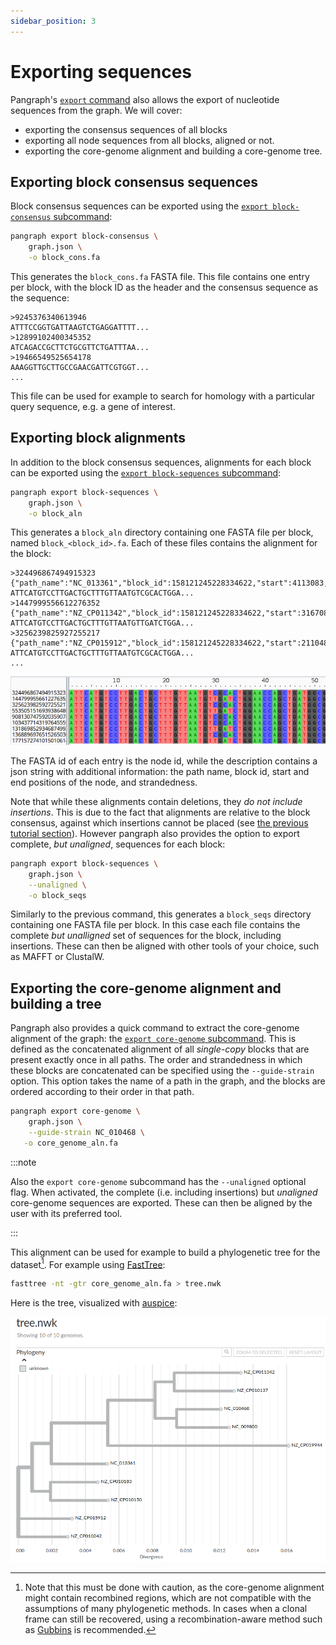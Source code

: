 ```yaml
---
sidebar_position: 3
---
```


# Exporting sequences

Pangraph's [`export` command](../reference.md#pangraph-export) also allows the export of nucleotide sequences from the graph. We will cover:
- exporting the consensus sequences of all blocks
- exporting all node sequences from all blocks, aligned or not.
- exporting the core-genome alignment and building a core-genome tree.

## Exporting block consensus sequences

Block consensus sequences can be exported using the [`export block-consensus` subcommand](../reference#pangraph-export-block-consensus):

```bash
pangraph export block-consensus \
    graph.json \
    -o block_cons.fa
```

This generates the `block_cons.fa` FASTA file. This file contains one entry per block, with the block ID as the header and the consensus sequence as the sequence:

```
>9245376340613946
ATTTCCGGTGATTAAGTCTGAGGATTTT...
>12899102400345352
ATCAGACCGCTTCTGCGTTCTGATTTAA...
>19466549525654178
AAAGGTTGCTTGCCGAACGATTCGTGGT...
...
```

This file can be used for example to search for homology with a particular query sequence, e.g. a gene of interest.

## Exporting block alignments

In addition to the block consensus sequences, alignments for each block can be exported using the [`export block-sequences` subcommand](../reference#pangraph-export-block-sequences):

```bash
pangraph export block-sequences \
    graph.json \
    -o block_aln
```

This generates a `block_aln` directory containing one FASTA file per block, named `block_<block_id>.fa`. Each of these files contains the alignment for the block:

```
>324496867494915323 {"path_name":"NC_013361","block_id":158121245228334622,"start":4113083,"end":4113579,"strand":"+"}
ATTCATGTCCTTGACTGCTTTGTTAATGTCGCACTGGA...
>1447999556612276352 {"path_name":"NZ_CP011342","block_id":158121245228334622,"start":3167087,"end":3167583,"strand":"+"}
ATTCATGTCCTTGACTGCTTTGTTAATGTTGATCTGGA...
>3256239825927255217 {"path_name":"NZ_CP015912","block_id":158121245228334622,"start":2110489,"end":2110985,"strand":"+"}
ATTCATGTCCTTGACTGCTTTGTTAATGTCGCACTGGA...
...
```

![img](../assets/t3_block_alignment.png)


The FASTA id of each entry is the node id, while the description contains a json string with additional information: the path name, block id, start and end positions of the node, and strandedness.

Note that while these alignments contain deletions, they _do not include insertions_. This is due to the fact that alignments are relative to the block consensus, against which insertions cannot be placed (see [the previous tutorial section](./t02-pangraph-output-file.md#how-alignments-are-encoded)). However pangraph also provides the option to export complete, _but unaligned_, sequences for each block:

```bash
pangraph export block-sequences \
    graph.json \
    --unaligned \
    -o block_seqs
```

Similarly to the previous command, this generates a `block_seqs` directory containing one FASTA file per block. In this case each file contains the complete _but unalligned_ set of sequences for the block, including insertions. These can then be aligned with other tools of your choice, such as MAFFT or ClustalW.


## Exporting the core-genome alignment and building a tree

Pangraph also provides a quick command to extract the core-genome alignment of the graph: the [`export core-genome` subcommand](../reference#pangraph-export-core-genome). This is defined as the concatenated alignment of all _single-copy_ blocks that are present exactly once in all paths. The order and strandedness in which these blocks are concatenated can be specified using the `--guide-strain` option. This option takes the name of a path in the graph, and the blocks are ordered according to their order in that path.

```bash
pangraph export core-genome \
    graph.json \
    --guide-strain NC_010468 \
   -o core_genome_aln.fa
```

:::note

Also the `export core-genome` subcommand has the `--unaligned` optional flag. When activated, the complete (i.e. including insertions) but _unaligned_ core-genome sequences are exported. These can then be aligned by the user with its preferred tool.

:::

This alignment can be used for example to build a phylogenetic tree for the dataset[^1]. For example using [FastTree](http://www.microbesonline.org/fasttree/):

```bash
fasttree -nt -gtr core_genome_aln.fa > tree.nwk
```

Here is the tree, visualized with [auspice](https://auspice.us/):

![img](../assets/t3_coretree.png)

[^1]: Note that this must be done with caution, as the core-genome alignment might contain recombined regions, which are not compatible with the assumptions of many phylogenetic methods. In cases when a clonal frame can still be recovered, using a recombination-aware method such as [Gubbins](https://github.com/nickjcroucher/gubbins) is recommended.
